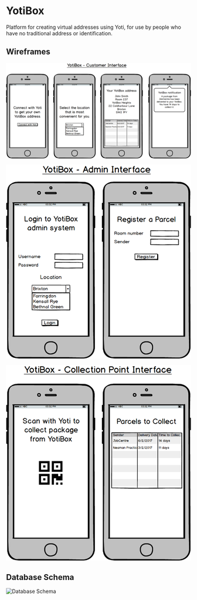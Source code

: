 # YotiBox
Platform for creating virtual addresses using Yoti, for use by people who have no traditional address or identification.

## Wireframes
![Customer front-end](https://github.com/stevehopkinson/yotibox/blob/master/wireframes/YotiBox%20-%20Front%20End.png?raw=true)


![Admin front-end](https://github.com/stevehopkinson/yotibox/blob/master/wireframes/YotiBox%20-%20Admin%20Front%20End.png?raw=true)


![Collection interface](https://github.com/stevehopkinson/yotibox/blob/master/wireframes/YotiBox%20-%20Collection%20Point.png?raw=true)



## Database Schema
![Database Schema](https://github.com/stevehopkinson/yotibox/blob/master/wireframes/YotiBox%20%E2%80%93%20Database%20Schema.png?raw=true)
